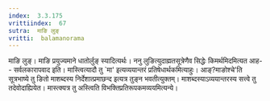 ```yaml
---
index:  3.3.175
vrittiindex:  67
sutra:  माङि लुङ्
vritti:  balamanorama 
---
```


माङि लुङ्। माङि प्रयुज्यमाने धातोर्लुङ् स्यादित्यर्थः। ननु लुङित्युदाह्मतसूत्रेणैव सिद्धेः किमर्थमिदमित्यत आह-- सर्वलकारापवाद इति। मास्त्वित्यादौ तु `मा' इत्यव्ययान्तरं प्रतिषेधार्थकमित्याहुः। आङ्?माङोश्चे'ति सूत्रभाष्ये तु ङितो माशब्दस्य निर्देशात्प्रमाछन्द इत्यत्र तुङ्न भवतीत्युक्तम्। माशब्दस्याऽव्ययान्तरस्य सत्त्वे तु तदेवोदाह्यियेत। मास्त्क्यत्र तु अस्त्विति विभक्तिप्रतिरूपकमव्ययमित्यन्ये। 

